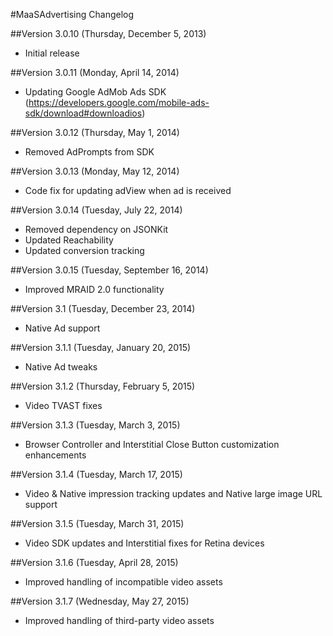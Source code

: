 #MaaSAdvertising Changelog

##Version 3.0.10 (Thursday, December 5, 2013)
 * Initial release
 
##Version 3.0.11 (Monday, April 14, 2014)
 * Updating Google AdMob Ads SDK (https://developers.google.com/mobile-ads-sdk/download#downloadios)
 
##Version 3.0.12 (Thursday, May 1, 2014)
 * Removed AdPrompts from SDK
 
##Version 3.0.13 (Monday, May 12, 2014)
 * Code fix for updating adView when ad is received
 
##Version 3.0.14 (Tuesday, July 22, 2014)
 * Removed dependency on JSONKit
 * Updated Reachability
 * Updated conversion tracking
 
##Version 3.0.15 (Tuesday, September 16, 2014)
 * Improved MRAID 2.0 functionality

##Version 3.1 (Tuesday, December 23, 2014)
* Native Ad support

##Version 3.1.1 (Tuesday, January 20, 2015)
* Native Ad tweaks

##Version 3.1.2 (Thursday, February 5, 2015)
* Video TVAST fixes

##Version 3.1.3 (Tuesday, March 3, 2015)
* Browser Controller and Interstitial Close Button customization enhancements

##Version 3.1.4 (Tuesday, March 17, 2015)
* Video & Native impression tracking updates and Native large image URL support

##Version 3.1.5 (Tuesday, March 31, 2015)
* Video SDK updates and Interstitial fixes for Retina devices

##Version 3.1.6 (Tuesday, April 28, 2015)
* Improved handling of incompatible video assets

##Version 3.1.7 (Wednesday, May 27, 2015)
* Improved handling of third-party video assets
